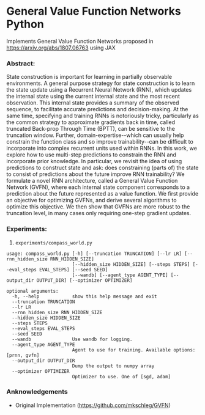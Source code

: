 # General Value Function Networks Python

Implements General Value Function Networks proposed in https://arxiv.org/abs/1807.06763 using JAX

### Abstract:
State construction is important for learning in partially observable environments. A general purpose strategy for state construction is to learn the state update using a Recurrent Neural Network (RNN), which updates the internal state using the current internal state and the most recent observation. This internal state provides a summary of the observed sequence, to facilitate accurate predictions and decision-making. At the same time, specifying and training RNNs is notoriously tricky, particularly as the common strategy to approximate gradients back in time, called truncated Back-prop Through Time (BPTT), can be sensitive to the truncation window. Further, domain-expertise--which can usually help constrain the function class and so improve trainability--can be difficult to incorporate into complex recurrent units used within RNNs. In this work, we explore how to use multi-step predictions to constrain the RNN and incorporate prior knowledge. In particular, we revisit the idea of using predictions to construct state and ask: does constraining (parts of) the state to consist of predictions about the future improve RNN trainability? We formulate a novel RNN architecture, called a General Value Function Network (GVFN), where each internal state component corresponds to a prediction about the future represented as a value function. We first provide an objective for optimizing GVFNs, and derive several algorithms to optimize this objective. We then show that GVFNs are more robust to the truncation level, in many cases only requiring one-step gradient updates.

### Experiments:

1. `experiments/compass_world.py`

```
usage: compass_world.py [-h] [--truncation TRUNCATION] [--lr LR] [--rnn_hidden_size RNN_HIDDEN_SIZE]
                        [--hidden_size HIDDEN_SIZE] [--steps STEPS] [--eval_steps EVAL_STEPS] [--seed SEED]
                        [--wandb] [--agent_type AGENT_TYPE] [--output_dir OUTPUT_DIR] [--optimizer OPTIMIZER]

optional arguments:
  -h, --help            show this help message and exit
  --truncation TRUNCATION
  --lr LR
  --rnn_hidden_size RNN_HIDDEN_SIZE
  --hidden_size HIDDEN_SIZE
  --steps STEPS
  --eval_steps EVAL_STEPS
  --seed SEED
  --wandb               Use wandb for logging.
  --agent_type AGENT_TYPE
                        Agent to use for training. Available options: [prnn, gvfn]
  --output_dir OUTPUT_DIR
                        Dump the output to numpy array
  --optimizer OPTIMIZER
                        Optimizer to use. One of [sgd, adam]
   ```
   
   
   ### Anknowledgements
   
- Original Implementation (https://github.com/mkschleg/GVFN)
